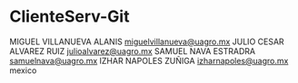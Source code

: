 # ClienteServ-Git
MIGUEL VILLANUEVA ALANIS miguelvillanueva@uagro.mx
JULIO CESAR ALVAREZ RUIZ julioalvarez@uagro.mx
SAMUEL NAVA ESTRADRA samuelnava@uagro.mx
IZHAR NAPOLES ZUÑIGA izharnapoles@uagro.mx mexico